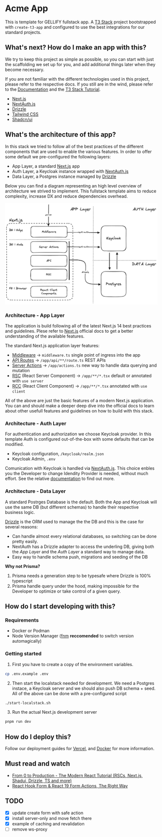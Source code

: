 # Acme App

This is template for GELLIFY fullstack app. A [T3 Stack](https://create.t3.gg/) project bootstrapped with `create-t3-app` and configured to use the best integrations for our standard projects.

## What's next? How do I make an app with this?

We try to keep this project as simple as possible, so you can start with just the scaffolding we set up for you, and add additional things later when they become necessary.

If you are not familiar with the different technologies used in this project, please refer to the respective docs. If you still are in the wind, please refer to the [Documentation](https://create.t3.gg/) and the [T3 Stack Tutorial](https://create.t3.gg/en/faq#what-learning-resources-are-currently-available).

- [Next.js](https://nextjs.org)
- [NextAuth.js](https://next-auth.js.org)
- [Drizzle](https://orm.drizzle.team)
- [Tailwind CSS](https://tailwindcss.com)
- [Shadcn/ui](https://ui.shadcn.com)

## What's the architecture of this app?

In this stack we tried to follow all of the best practices of the different components that are used to enable the various features. In order to offer some default we pre-configured the following layers:

- App Layer, a standard [Next.js](https://nextjs.org) app
- Auth Layer, a Keycloak instance wrapped with [NextAuth.js](https://next-auth.js.org)
- Data Layer, a Postgres instance managed by [Drizzle](https://orm.drizzle.team)

Below you can find a diagram representing an high level overview of architecture we strived to implement. This fullstack template aims to reduce complexity, increase DX and reduce dependencies overhead.

![alt text](./docs/acme_app-architecture.png)

### Architecture - App Layer

The application is build following all of the latest Next.js 14 best practices and guidelines. Plese refer to [Next.js](https://nextjs.org) official docs to get a better understanding of the available features.

The standard Next.js application layer features:

- [Middleware](https://nextjs.org/docs/app/building-your-application/routing/middleware) -> `middleware.ts` single point of ingress into the app
- [API Routes](https://nextjs.org/docs/app/building-your-application/routing/route-handlers) -> `/app/api/**/route.ts` REST APIs
- [Server Actions](https://nextjs.org/docs/app/building-your-application/data-fetching/server-actions-and-mutations) -> `/app/actions.ts` new way to handle data querying and mutation
- [RSC](https://nextjs.org/docs/app/building-your-application/rendering/server-components) (React Server Component) -> `/app/**/*.tsx` default or annotated with `use server`
- [RCC](https://nextjs.org/docs/app/building-your-application/rendering/client-components) (React Client Component) -> `/app/**/*.tsx` annotated with `use client`

All of the above are just the basic features of a modern Next.js application. You can and should make a deeper deep dive into the official docs to learn about other usefull features and guidelines on how to build with this stack.

### Architecture - Auth Layer

For authentication and authorization we choose Keycloak provider. In this template Auth is configured out-of-the-box with some defaults that can be modified.

- Keycloak configuration, `/keycloak/realm.json`
- Keycloak Admin, `.env`

Comunication with Keycloak is handled via [NextAuth.js](https://next-auth.js.org). This choice enbles you the Developer to change Idendity Provider is needed, without much effort. See the relative [documentation](https://next-auth.js.org/providers/) to find out more.

### Architecture - Data Layer

A standard Postrges Database is the default. Both the App and Keycloak will use the same DB (but different schemas) to handle their respective business logic.

[Drizzle](https://orm.drizzle.team) is the ORM used to manage the the DB and this is the case for several reasons:

- Can handle almost every relational databases, so switching can be done pretty easily.
- NextAuth has a Drizzle adapter to access the underling DB, giving both the _App Layer_ and the _Auth Layer_ a standard way to manage data.
- Easy way to handle schema push, migrations and seeding of the DB

**Why not Prisma?**

1. Prisma needs a generation step to be typesafe where Drizzle is 100% typescript
2. Prisma handle query under the hood, making impossible for the Developer to optimize or take control of a given query.

## How do I start developing with this?

### Requirements

- Docker or Podman
- Node Version Manager ([fnm](https://github.com/Schniz/fnm) **reccomended** to switch version automagically)

### Getting started

1. First you have to create a copy of the environment variables.

```sh
cp .env.example .env
```

2. Then start the localstack needed for development. We need a Postgres instace, a Keycloak server and we should also push DB schema + seed. All of the above can be done with a pre-configured script

```sh
./start-localstack.sh
```

3. Run the actual Next.js development server

```sh
pnpm run dev
```

## How do I deploy this?

Follow our deployment guides for [Vercel](https://create.t3.gg/en/deployment/vercel), and [Docker](https://create.t3.gg/en/deployment/docker) for more information.

## Must read and watch

- [From 0 to Production - The Modern React Tutorial (RSCs, Next.js, Shadui, Drizzle, TS and more)](https://www.youtube.com/watch?v=d5x0JCZbAJs)
- [React Hook Form & React 19 Form Actions, The Right Way](https://www.youtube.com/watch?v=VLk45JBe8L8)

## TODO

- [x] update create form with safe action
- [x] install server-only and move fetch there
- [x] example of caching and revalidation
- [ ] remove ws-proxy

